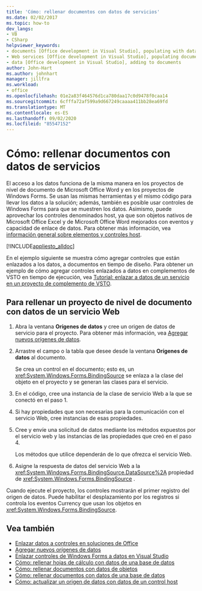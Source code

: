 ```yaml
---
title: 'Cómo: rellenar documentos con datos de servicios'
ms.date: 02/02/2017
ms.topic: how-to
dev_langs:
- VB
- CSharp
helpviewer_keywords:
- documents [Office development in Visual Studio], populating with data
- Web services [Office development in Visual Studio], populating documents
- data [Office development in Visual Studio], adding to documents
author: John-Hart
ms.author: johnhart
manager: jillfra
ms.workload:
- office
ms.openlocfilehash: 01e2a83f464576d1ca780daa17c0d9478f0caa14
ms.sourcegitcommit: 6cfffa72af599a9d667249caaaa411bb28ea69fd
ms.translationtype: MT
ms.contentlocale: es-ES
ms.lasthandoff: 09/02/2020
ms.locfileid: "85547152"
---
```

# <a name="how-to-populate-documents-with-data-from-services"></a>Cómo: rellenar documentos con datos de servicios

El acceso a los datos funciona de la misma manera en los proyectos de nivel de documento de Microsoft Office Word y en los proyectos de Windows Forms. Se usan las mismas herramientas y el mismo código para llevar los datos a la solución; además, también es posible usar controles de Windows Forms para que se muestren los datos. Asimismo, puede aprovechar los controles denominados host, ya que son objetos nativos de Microsoft Office Excel y de Microsoft Office Word mejorados con eventos y capacidad de enlace de datos. Para obtener más información, vea [información general sobre elementos y controles host](../vsto/host-items-and-host-controls-overview.md).

[!INCLUDE[appliesto_alldoc](../vsto/includes/appliesto-alldoc-md.md)]

En el ejemplo siguiente se muestra cómo agregar controles que están enlazados a los datos, a documentos en tiempo de diseño. Para obtener un ejemplo de cómo agregar controles enlazados a datos en complementos de VSTO en tiempo de ejecución, vea [Tutorial: enlazar a datos de un servicio en un proyecto de complemento de VSTO](../vsto/walkthrough-binding-to-data-from-a-service-in-a-vsto-add-in-project.md).

## <a name="to-populate-a-document-level-project-with-data-from-a-web-service"></a>Para rellenar un proyecto de nivel de documento con datos de un servicio Web

1. Abra la ventana **Orígenes de datos** y cree un origen de datos de servicio para el proyecto. Para obtener más información, vea [Agregar nuevos orígenes de datos](../data-tools/add-new-data-sources.md).

2. Arrastre el campo o la tabla que desee desde la ventana **Orígenes de datos** al documento.

     Se crea un control en el documento; esto es, un <xref:System.Windows.Forms.BindingSource> se enlaza a la clase del objeto en el proyecto y se generan las clases para el servicio.

3. En el código, cree una instancia de la clase de servicio Web a la que se conectó en el paso 1.

4. Si hay propiedades que son necesarias para la comunicación con el servicio Web, cree instancias de esas propiedades.

5. Cree y envíe una solicitud de datos mediante los métodos expuestos por el servicio web y las instancias de las propiedades que creó en el paso 4.

     Los métodos que utilice dependerán de lo que ofrezca el servicio Web.

6. Asigne la respuesta de datos del servicio Web a la <xref:System.Windows.Forms.BindingSource.DataSource%2A> propiedad de <xref:System.Windows.Forms.BindingSource> .

Cuando ejecute el proyecto, los controles mostrarán el primer registro del origen de datos. Puede habilitar el desplazamiento por los registros si controla los eventos Currency que usan los objetos en <xref:System.Windows.Forms.BindingSource>.

## <a name="see-also"></a>Vea también

- [Enlazar datos a controles en soluciones de Office](../vsto/binding-data-to-controls-in-office-solutions.md)
- [Agregar nuevos orígenes de datos](../data-tools/add-new-data-sources.md)
- [Enlazar controles de Windows Forms a datos en Visual Studio](../data-tools/bind-windows-forms-controls-to-data-in-visual-studio.md)
- [Cómo: rellenar hojas de cálculo con datos de una base de datos](../vsto/how-to-populate-worksheets-with-data-from-a-database.md)
- [Cómo: rellenar documentos con datos de objetos](../vsto/how-to-populate-documents-with-data-from-objects.md)
- [Cómo: rellenar documentos con datos de una base de datos](../vsto/how-to-populate-documents-with-data-from-a-database.md)
- [Cómo: actualizar un origen de datos con datos de un control host](../vsto/how-to-update-a-data-source-with-data-from-a-host-control.md)